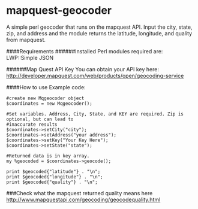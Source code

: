 mapquest-geocoder
=================

A simple perl geocoder that runs on the mapquest API. Input the city, state, zip, and address and the module returns the latitude, longitude, and quality from mapquest.

####Requirements
######Installed Perl modules required are:
LWP::Simple
JSON

######Map Quest API Key
You can obtain your API key here: http://developer.mapquest.com/web/products/open/geocoding-service


####How to use
Example code:
```
#create new Mqgeocoder object
$coordinates = new Mqgeocoder();

#Set variables. Address, City, State, and KEY are required. Zip is optional, but can lead to 
#inaccurate results
$coordinates->setCity("city");
$coordinates->setAddress("your address");
$coordinates->setKey("Your Key Here");
$coordinates->setState("state");

#Returned data is in key array. 
my %geocoded = $coordinates->geocode();

print $geocoded{"latitude"} . "\n";
print $geocoded{"longitude"} . "\n";
print $geocoded{"quality"} . "\n";
```

###Check what the mapquest returned quality means here
http://www.mapquestapi.com/geocoding/geocodequality.html
